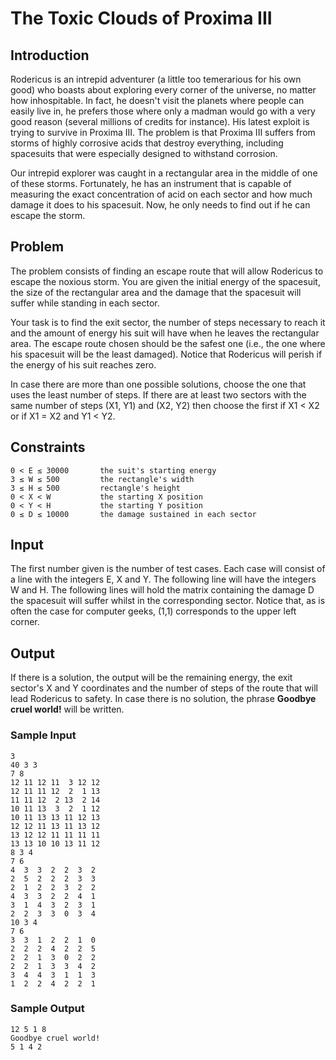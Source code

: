 # The Toxic Clouds of Proxima III


## Introduction

Rodericus is an intrepid adventurer (a little too temerarious for his own good) who boasts about exploring every corner of the universe, no matter how inhospitable. In fact, he doesn't visit the planets where people can easily live in, he prefers those where only a madman would go with a very good reason (several millions of credits for instance). His latest exploit is trying to survive in Proxima III. The problem is that Proxima III suffers from storms of highly corrosive acids that destroy everything, including spacesuits that were especially designed to withstand corrosion.

Our intrepid explorer was caught in a rectangular area in the middle of one of these storms. Fortunately, he has an instrument that is capable of measuring the exact concentration of acid on each sector and how much damage it does to his spacesuit. Now, he only needs to find out if he can escape the storm.

## Problem

The problem consists of finding an escape route that will allow Rodericus to escape the noxious storm. You are given the initial energy of the spacesuit, the size of the rectangular area and the damage that the spacesuit will suffer while standing in each sector.

Your task is to find the exit sector, the number of steps necessary to reach it and the amount of energy his suit will have when he leaves the rectangular area. The escape route chosen should be the safest one (i.e., the one where his spacesuit will be the least damaged). Notice that Rodericus will perish if the energy of his suit reaches zero.

In case there are more than one possible solutions, choose the one that uses the least number of steps. If there are at least two sectors with the same number of steps (X1, Y1) and (X2, Y2) then choose the first if X1 < X2 or if X1 = X2 and Y1 < Y2.

## Constraints

```
0 < E ≤ 30000       the suit's starting energy
3 ≤ W ≤ 500         the rectangle's width
3 ≤ H ≤ 500         rectangle's height
0 < X < W           the starting X position
0 < Y < H           the starting Y position
0 ≤ D ≤ 10000       the damage sustained in each sector
```

## Input

The first number given is the number of test cases. Each case will consist of a line with the integers E, X and Y. The following line will have the integers W and H. The following lines will hold the matrix containing the damage D the spacesuit will suffer whilst in the corresponding sector. Notice that, as is often the case for computer geeks, (1,1) corresponds to the upper left corner.

## Output

If there is a solution, the output will be the remaining energy, the exit sector's X and Y coordinates and the number of steps of the route that will lead Rodericus to safety. In case there is no solution, the phrase **Goodbye cruel world!** will be written.

### Sample Input
```
3
40 3 3
7 8
12 11 12 11  3 12 12
12 11 11 12  2  1 13
11 11 12  2 13  2 14
10 11 13  3  2  1 12
10 11 13 13 11 12 13
12 12 11 13 11 13 12
13 12 12 11 11 11 11
13 13 10 10 13 11 12
8 3 4
7 6
4  3  3  2  2  3  2
2  5  2  2  2  3  3
2  1  2  2  3  2  2
4  3  3  2  2  4  1
3  1  4  3  2  3  1
2  2  3  3  0  3  4
10 3 4
7 6
3  3  1  2  2  1  0
2  2  2  4  2  2  5
2  2  1  3  0  2  2
2  2  1  3  3  4  2
3  4  4  3  1  1  3
1  2  2  4  2  2  1
```

### Sample Output

```
12 5 1 8
Goodbye cruel world!
5 1 4 2
```
